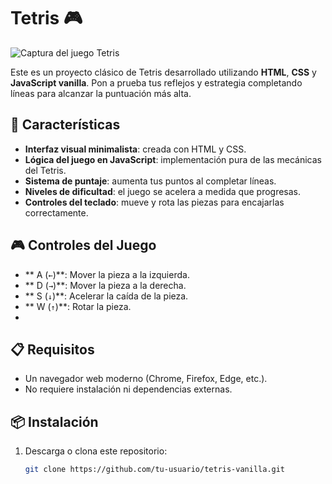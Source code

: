 # Tetris 🎮
![Captura del juego Tetris](Captura%20de%20pantalla%202024-11-28%20a%20las%2017.06.21.png "Tetris en acción")

Este es un proyecto clásico de Tetris desarrollado utilizando **HTML**, **CSS** y **JavaScript vanilla**. Pon a prueba tus reflejos y estrategia completando líneas para alcanzar la puntuación más alta.

## 🚀 Características

- **Interfaz visual minimalista**: creada con HTML y CSS.
- **Lógica del juego en JavaScript**: implementación pura de las mecánicas del Tetris.
- **Sistema de puntaje**: aumenta tus puntos al completar líneas.
- **Niveles de dificultad**: el juego se acelera a medida que progresas.
- **Controles del teclado**: mueve y rota las piezas para encajarlas correctamente.

## 🎮 Controles del Juego

- ** A (`←`)**: Mover la pieza a la izquierda.
- ** D (`→`)**: Mover la pieza a la derecha.
- ** S (`↓`)**: Acelerar la caída de la pieza.
- ** W (`↑`)**: Rotar la pieza.
- 
## 📋 Requisitos

- Un navegador web moderno (Chrome, Firefox, Edge, etc.).
- No requiere instalación ni dependencias externas.

## 📦 Instalación

1. Descarga o clona este repositorio:
   ```bash
   git clone https://github.com/tu-usuario/tetris-vanilla.git
